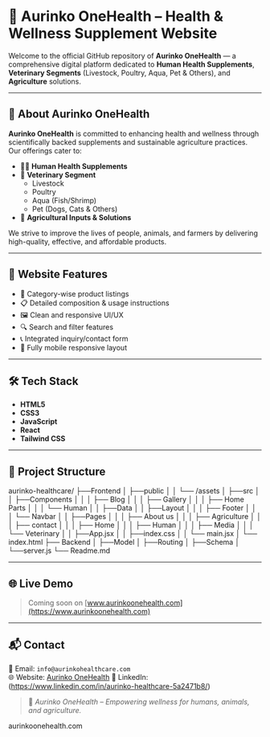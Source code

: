 # 🌿 Aurinko OneHealth – Health & Wellness Supplement Website

Welcome to the official GitHub repository of **Aurinko OneHealth** — a comprehensive digital platform dedicated to **Human Health Supplements**, **Veterinary Segments** (Livestock, Poultry, Aqua, Pet & Others), and **Agriculture** solutions.

---

## 🧬 About Aurinko OneHealth

**Aurinko OneHealth** is committed to enhancing health and wellness through scientifically backed supplements and sustainable agriculture practices. Our offerings cater to:

- 🧍‍♂️ **Human Health Supplements**
- 🐄 **Veterinary Segment**
  - Livestock
  - Poultry
  - Aqua (Fish/Shrimp)
  - Pet (Dogs, Cats & Others)
- 🌾 **Agricultural Inputs & Solutions**

We strive to improve the lives of people, animals, and farmers by delivering high-quality, effective, and affordable products.

---

## 🚀 Website Features

- 🧪 Category-wise product listings  
- 📋 Detailed composition & usage instructions  
- 🖼️ Clean and responsive UI/UX  
- 🔍 Search and filter features  
- 📞 Integrated inquiry/contact form  
- 📱 Fully mobile responsive layout

---

## 🛠️ Tech Stack

- **HTML5**
- **CSS3**
- **JavaScript**
- **React**
- **Tailwind CSS** 

---

## 📁 Project Structure

aurinko-healthcare/
├──Frontend
│  ├──public
│  │  └── /assets
│  ├──src
│  │  ├──Components
│  │  │  ├── Blog
│  │  │  ├── Gallery
│  │  │  ├── Home Parts
│  │  │  └── Human
│  │  ├──Data
│  │  ├──Layout
│  │  │  ├── Footer
│  │  │  └── Navbar
│  │  ├──Pages
│  │  │  ├── About us
│  │  │  ├── Agriculture
│  │  │  ├── contact
│  │  │  ├── Home
│  │  │  ├── Human
│  │  │  ├── Media
│  │  │  └── Veterinary
│  │  ├──App.jsx
│  │  ├──index.css
│  │  └── main.jsx
│  └── index.html
├── Backend
│   ├──Model
│   ├──Routing
│   ├──Schema
│   └──server.js
└── Readme.md

---

## 🌐 Live Demo

> Coming soon on [www.aurinkoonehealth.com](https://www.aurinkoonehealth.com)

---

## 📬 Contact

📧 Email: `info@aurinkohealthcare.com`  
🌐 Website: [Aurinko OneHealth](https://www.aurinkoonehealth.com)
🔗 LinkedIn: (https://www.linkedin.com/in/aurinko-healthcare-5a2471b8/)


> 🌱 *Aurinko OneHealth – Empowering wellness for humans, animals, and agriculture.*

aurinkoonehealth.com